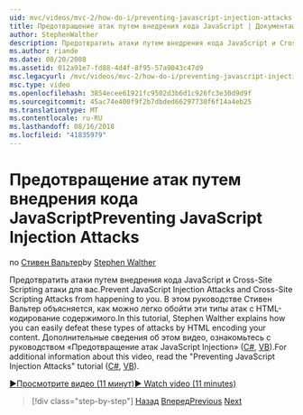 ```yaml
---
uid: mvc/videos/mvc-2/how-do-i/preventing-javascript-injection-attacks
title: Предотвращение атак путем внедрения кода JavaScript | Документация Майкрософт
author: StephenWalther
description: Предотвратить атаки путем внедрения кода JavaScript и Cross-Site Scripting атаки для вас. В этом руководстве Стивен Вальтер объясняется, как вы можете легко de...
ms.author: riande
ms.date: 08/20/2008
ms.assetid: 012a91e7-fd88-4d4f-8f95-57a9043c47d9
msc.legacyurl: /mvc/videos/mvc-2/how-do-i/preventing-javascript-injection-attacks
msc.type: video
ms.openlocfilehash: 3854ecee61921fc9502d3b6d1c926fc3e30d9d9f
ms.sourcegitcommit: 45ac74e400f9f2b7dbded66297730f6f14a4eb25
ms.translationtype: MT
ms.contentlocale: ru-RU
ms.lasthandoff: 08/16/2018
ms.locfileid: "41835979"
---
```

<a name="preventing-javascript-injection-attacks"></a><span data-ttu-id="00fa9-104">Предотвращение атак путем внедрения кода JavaScript</span><span class="sxs-lookup"><span data-stu-id="00fa9-104">Preventing JavaScript Injection Attacks</span></span>
====================
<span data-ttu-id="00fa9-105">по [Стивен Вальтер](https://github.com/StephenWalther)</span><span class="sxs-lookup"><span data-stu-id="00fa9-105">by [Stephen Walther](https://github.com/StephenWalther)</span></span>

<span data-ttu-id="00fa9-106">Предотвратить атаки путем внедрения кода JavaScript и Cross-Site Scripting атаки для вас.</span><span class="sxs-lookup"><span data-stu-id="00fa9-106">Prevent JavaScript Injection Attacks and Cross-Site Scripting Attacks from happening to you.</span></span> <span data-ttu-id="00fa9-107">В этом руководстве Стивен Вальтер объясняется, как можно легко обойти эти типы атак с HTML-кодирование содержимого.</span><span class="sxs-lookup"><span data-stu-id="00fa9-107">In this tutorial, Stephen Walther explains how you can easily defeat these types of attacks by HTML encoding your content.</span></span> <span data-ttu-id="00fa9-108">Дополнительные сведения об этом видео, ознакомьтесь с руководством «Предотвращение атак JavaScript Injection» ([C#](../../../overview/older-versions-1/security/preventing-javascript-injection-attacks-cs.md), [VB](../../../overview/older-versions-1/security/preventing-javascript-injection-attacks-vb.md)).</span><span class="sxs-lookup"><span data-stu-id="00fa9-108">For additional information about this video, read the "Preventing JavaScript Injection Attacks" tutorial ([C#](../../../overview/older-versions-1/security/preventing-javascript-injection-attacks-cs.md), [VB](../../../overview/older-versions-1/security/preventing-javascript-injection-attacks-vb.md)).</span></span>

[<span data-ttu-id="00fa9-109">&#9654;Просмотрите видео (11 минут)</span><span class="sxs-lookup"><span data-stu-id="00fa9-109">&#9654; Watch video (11 minutes)</span></span>](https://channel9.msdn.com/Blogs/ASP-NET-Site-Videos/preventing-javascript-injection-attacks)

> [!div class="step-by-step"]
> <span data-ttu-id="00fa9-110">[Назад](an-introduction-to-url-routing.md)
> [Вперед](creating-unit-tests-for-aspnet-mvc-applications.md)</span><span class="sxs-lookup"><span data-stu-id="00fa9-110">[Previous](an-introduction-to-url-routing.md)
[Next](creating-unit-tests-for-aspnet-mvc-applications.md)</span></span>
